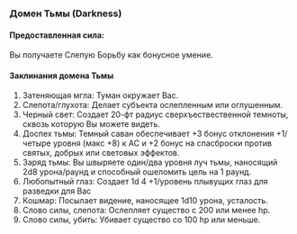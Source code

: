 ### Домен Тьмы (Darkness)
#### Предоставленная сила: 
Вы получаете Слепую Борьбу как бонусное умение.
#### Заклинания домена Тьмы
1. Затеняющая мгла: Туман окружает Вас.
2. Слепота/глухота: Делает субъекта ослепленным или оглушенным.
3. Черный свет: Создает 20-фт радиус сверхъествественной темноты, сквозь которую Вы можете видеть.
4. Доспех тьмы: Темный саван обеспечивает +3 бонус отклонения +1/четыре уровня (макс +8) к AC и +2 бонус на
спасброски против святых, добрых или световых эффектов.
5. Заряд тьмы: Вы швыряете один/два уровня луч тьмы, наносящий 2d8 урона/раунд и способный ошеломить цель на 1
раунд.
6. Любопытный глаз: Создает 1d 4 +1/уровень плывущих глаз для разведки для Вас
7. Кошмар: Посылает видение, наносящее 1d10 урона, усталость.
8. Слово силы, слепота: Ослепляет существо с 200 или менее hp.
9. Слово силы, убить: Убивает существо со 100 hp или меньше.
